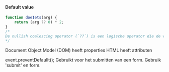 #### Default value
```js
function doeIets(arg) {
	return (arg ?? 0) * 2;
}
/* 
De nullish coalescing operator (`??`) is een logische operator die de waarde van zijn linker operand teruggeeft als het niet null of undefined is. Anders geeft het de waarde van zijn rechter operand terug.
*/
```

Document Object Model (DOM) heeft properties
HTML heeft attributen

event.preventDefaullt();
Gebruikt voor het submitten van een form.
Gebruik 'submit' en form.

